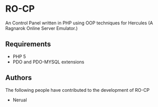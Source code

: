 RO-CP
======

An Control Panel written in PHP using OOP techniques for Hercules (A Ragnarok Online Server Emulator.)

Requirements
---------
* PHP 5
* PDO and PDO-MYSQL extensions

Authors
---------
The following people have contributed to the development of RO-CP

* Nerual